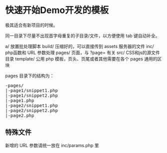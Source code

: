 快速开始Demo开发的模板
======================

极其适合有新项目的时候。

同一目录下尽量不出现首字母重复的子目录/文件，以方便使用 tab 键自动补全。

a/      放置批处理脚本
build/  压缩好的，可以直接传到 assets 服务器的文件
inc/    php函数和 URL 参数处理
pages/  页面，与 ?page= 有关
src/    CSS和js的源文件目录
template/    公用 php 模板，页头、页尾或者其他需要在各个 pages 通用的区块

pages 目录下的结构为：
<pre>
-pages/
|-page1/snippet1.php
|-page1/snippet2.php
|-page1.php
|-page2/snippet1.php
|-page2/snippet2.php
|-page2.php
</pre>

特殊文件
--------
新增的 URL 参数请统一放在 inc/params.php 里
